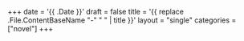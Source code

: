 +++
date = '{{ .Date }}'
draft = false
title = '{{ replace .File.ContentBaseName "-" " " | title }}'
layout = "single" 
categories = ["novel"]
+++